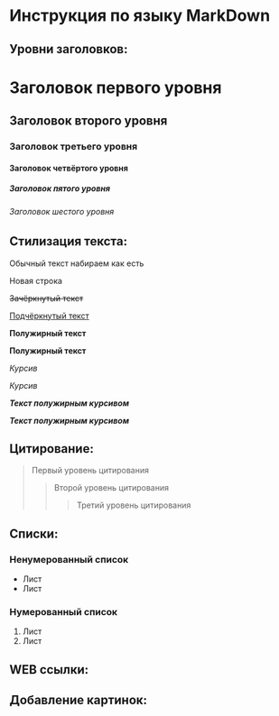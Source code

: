 # Инструкция по языку MarkDown

## Уровни заголовков:

# Заголовок первого уровня
## Заголовок второго уровня ##
### Заголовок третьего уровня
#### Заголовок четвёртого уровня
##### Заголовок пятого уровня
###### Заголовок шестого уровня

## Стилизация текста:

Обычный текст набираем как есть

Новая строка

~~Зачёркнутый текст~~

<u>Подчёркнутый текст</u>

**Полужирный текст**

__Полужирный текст__

*Курсив*

_Курсив_

***Текст полужирным курсивом***

___Текст полужирным курсивом___

## Цитирование:

> Первый уровень цитирования
>> Второй уровень цитирования
>>> Третий уровень цитирования

## Списки:

### Ненумерованный список
* Лист
* Лист

### Нумерованный список
1. Лист
2. Лист

## WEB ссылки:

## Добавление картинок:
